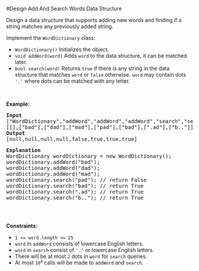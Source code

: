 #Design Add And Search Words Data Structure
<p>Design a data structure that supports adding new words and finding if a string matches any previously added string.</p>
<p>Implement the <code>WordDictionary</code> class:</p>
<ul>
<li><code>WordDictionary()</code> Initializes the object.</li>
<li><code>void addWord(word)</code> Adds <code>word</code> to the data structure, it can be matched later.</li>
<li><code>bool search(word)</code> Returns <code>true</code> if there is any string in the data structure that matches <code>word</code> or <code>false</code> otherwise. <code>word</code> may contain dots <code>'.'</code> where dots can be matched with any letter.</li>
</ul>
<p> </p>
<p><strong class="example">Example:</strong></p>
<pre><strong>Input</strong>
["WordDictionary","addWord","addWord","addWord","search","search","search","search"]
[[],["bad"],["dad"],["mad"],["pad"],["bad"],[".ad"],["b.."]]
<strong>Output</strong>
[null,null,null,null,false,true,true,true]
<p><strong>Explanation</strong>
WordDictionary wordDictionary = new WordDictionary();
wordDictionary.addWord(&quot;bad&quot;);
wordDictionary.addWord(&quot;dad&quot;);
wordDictionary.addWord(&quot;mad&quot;);
wordDictionary.search(&quot;pad&quot;); // return False
wordDictionary.search(&quot;bad&quot;); // return True
wordDictionary.search(&quot;.ad&quot;); // return True
wordDictionary.search(&quot;b..&quot;); // return True
</pre></p>
<p> </p>
<p><strong>Constraints:</strong></p>
<ul>
<li><code>1 &lt;= word.length &lt;= 25</code></li>
<li><code>word</code> in <code>addWord</code> consists of lowercase English letters.</li>
<li><code>word</code> in <code>search</code> consist of <code>'.'</code> or lowercase English letters.</li>
<li>There will be at most <code>2</code> dots in <code>word</code> for <code>search</code> queries.</li>
<li>At most <code>10<sup>4</sup></code> calls will be made to <code>addWord</code> and <code>search</code>.</li>
</ul>
